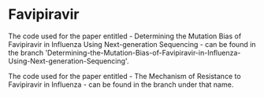 # Favipiravir
The code used for the paper entitled - Determining the Mutation Bias of Favipiravir in Influenza Using Next-generation Sequencing - can be found in the branch 'Determining-the-Mutation-Bias-of-Favipiravir-in-Influenza-Using-Next-generation-Sequencing'.

The code used for the paper entitled - The Mechanism of Resistance to Favipiravir in Influenza - can be found in the branch under that name.
